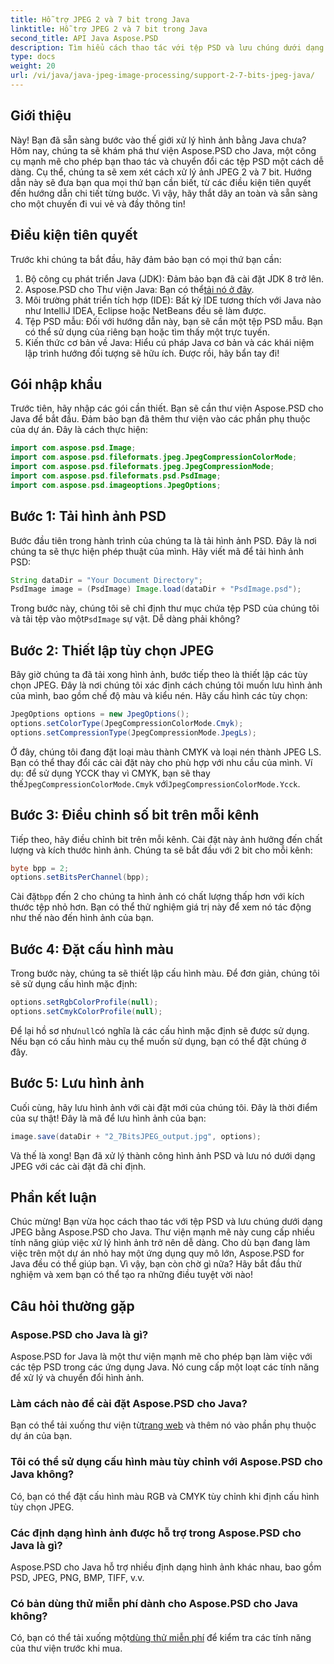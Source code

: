 ```yaml
---
title: Hỗ trợ JPEG 2 và 7 bit trong Java
linktitle: Hỗ trợ JPEG 2 và 7 bit trong Java
second_title: API Java Aspose.PSD
description: Tìm hiểu cách thao tác với tệp PSD và lưu chúng dưới dạng JPEG trong Java bằng Aspose.PSD. Hướng dẫn từng bước với các ví dụ về mã. Hoàn hảo cho người mới bắt đầu cũng như những người chuyên nghiệp.
type: docs
weight: 20
url: /vi/java/java-jpeg-image-processing/support-2-7-bits-jpeg-java/
---
```

## Giới thiệu
Này! Bạn đã sẵn sàng bước vào thế giới xử lý hình ảnh bằng Java chưa? Hôm nay, chúng ta sẽ khám phá thư viện Aspose.PSD cho Java, một công cụ mạnh mẽ cho phép bạn thao tác và chuyển đổi các tệp PSD một cách dễ dàng. Cụ thể, chúng ta sẽ xem xét cách xử lý ảnh JPEG 2 và 7 bit. Hướng dẫn này sẽ đưa bạn qua mọi thứ bạn cần biết, từ các điều kiện tiên quyết đến hướng dẫn chi tiết từng bước. Vì vậy, hãy thắt dây an toàn và sẵn sàng cho một chuyến đi vui vẻ và đầy thông tin!
## Điều kiện tiên quyết
Trước khi chúng ta bắt đầu, hãy đảm bảo bạn có mọi thứ bạn cần:
1. Bộ công cụ phát triển Java (JDK): Đảm bảo bạn đã cài đặt JDK 8 trở lên.
2.  Aspose.PSD cho Thư viện Java: Bạn có thể[tải nó ở đây](https://releases.aspose.com/psd/java/).
3. Môi trường phát triển tích hợp (IDE): Bất kỳ IDE tương thích với Java nào như IntelliJ IDEA, Eclipse hoặc NetBeans đều sẽ làm được.
4. Tệp PSD mẫu: Đối với hướng dẫn này, bạn sẽ cần một tệp PSD mẫu. Bạn có thể sử dụng của riêng bạn hoặc tìm thấy một trực tuyến.
5. Kiến thức cơ bản về Java: Hiểu cú pháp Java cơ bản và các khái niệm lập trình hướng đối tượng sẽ hữu ích.
Được rồi, hãy bẩn tay đi!
## Gói nhập khẩu
Trước tiên, hãy nhập các gói cần thiết. Bạn sẽ cần thư viện Aspose.PSD cho Java để bắt đầu. Đảm bảo bạn đã thêm thư viện vào các phần phụ thuộc của dự án. Đây là cách thực hiện:
```java
import com.aspose.psd.Image;
import com.aspose.psd.fileformats.jpeg.JpegCompressionColorMode;
import com.aspose.psd.fileformats.jpeg.JpegCompressionMode;
import com.aspose.psd.fileformats.psd.PsdImage;
import com.aspose.psd.imageoptions.JpegOptions;
```
## Bước 1: Tải hình ảnh PSD
Bước đầu tiên trong hành trình của chúng ta là tải hình ảnh PSD. Đây là nơi chúng ta sẽ thực hiện phép thuật của mình. Hãy viết mã để tải hình ảnh PSD:
```java
String dataDir = "Your Document Directory";
PsdImage image = (PsdImage) Image.load(dataDir + "PsdImage.psd");
```
 Trong bước này, chúng tôi sẽ chỉ định thư mục chứa tệp PSD của chúng tôi và tải tệp vào một`PsdImage` sự vật. Dễ dàng phải không?
## Bước 2: Thiết lập tùy chọn JPEG
Bây giờ chúng ta đã tải xong hình ảnh, bước tiếp theo là thiết lập các tùy chọn JPEG. Đây là nơi chúng tôi xác định cách chúng tôi muốn lưu hình ảnh của mình, bao gồm chế độ màu và kiểu nén. Hãy cấu hình các tùy chọn:
```java
JpegOptions options = new JpegOptions();
options.setColorType(JpegCompressionColorMode.Cmyk);
options.setCompressionType(JpegCompressionMode.JpegLs);
```
 Ở đây, chúng tôi đang đặt loại màu thành CMYK và loại nén thành JPEG LS. Bạn có thể thay đổi các cài đặt này cho phù hợp với nhu cầu của mình. Ví dụ: để sử dụng YCCK thay vì CMYK, bạn sẽ thay thế`JpegCompressionColorMode.Cmyk` với`JpegCompressionColorMode.Ycck`.
## Bước 3: Điều chỉnh số bit trên mỗi kênh
Tiếp theo, hãy điều chỉnh bit trên mỗi kênh. Cài đặt này ảnh hưởng đến chất lượng và kích thước hình ảnh. Chúng ta sẽ bắt đầu với 2 bit cho mỗi kênh:
```java
byte bpp = 2;
options.setBitsPerChannel(bpp);
```
 Cài đặt`bpp` đến 2 cho chúng ta hình ảnh có chất lượng thấp hơn với kích thước tệp nhỏ hơn. Bạn có thể thử nghiệm giá trị này để xem nó tác động như thế nào đến hình ảnh của bạn.
## Bước 4: Đặt cấu hình màu
Trong bước này, chúng ta sẽ thiết lập cấu hình màu. Để đơn giản, chúng tôi sẽ sử dụng cấu hình mặc định:
```java
options.setRgbColorProfile(null);
options.setCmykColorProfile(null);
```
 Để lại hồ sơ như`null`có nghĩa là các cấu hình mặc định sẽ được sử dụng. Nếu bạn có cấu hình màu cụ thể muốn sử dụng, bạn có thể đặt chúng ở đây.
## Bước 5: Lưu hình ảnh
Cuối cùng, hãy lưu hình ảnh với cài đặt mới của chúng tôi. Đây là thời điểm của sự thật! Đây là mã để lưu hình ảnh của bạn:
```java
image.save(dataDir + "2_7BitsJPEG_output.jpg", options);
```
Và thế là xong! Bạn đã xử lý thành công hình ảnh PSD và lưu nó dưới dạng JPEG với các cài đặt đã chỉ định.
## Phần kết luận
Chúc mừng! Bạn vừa học cách thao tác với tệp PSD và lưu chúng dưới dạng JPEG bằng Aspose.PSD cho Java. Thư viện mạnh mẽ này cung cấp nhiều tính năng giúp việc xử lý hình ảnh trở nên dễ dàng. Cho dù bạn đang làm việc trên một dự án nhỏ hay một ứng dụng quy mô lớn, Aspose.PSD for Java đều có thể giúp bạn. Vì vậy, bạn còn chờ gì nữa? Hãy bắt đầu thử nghiệm và xem bạn có thể tạo ra những điều tuyệt vời nào!
## Câu hỏi thường gặp
### Aspose.PSD cho Java là gì?
Aspose.PSD for Java là một thư viện mạnh mẽ cho phép bạn làm việc với các tệp PSD trong các ứng dụng Java. Nó cung cấp một loạt các tính năng để xử lý và chuyển đổi hình ảnh.
### Làm cách nào để cài đặt Aspose.PSD cho Java?
Bạn có thể tải xuống thư viện từ[trang web](https://releases.aspose.com/psd/java/) và thêm nó vào phần phụ thuộc dự án của bạn.
### Tôi có thể sử dụng cấu hình màu tùy chỉnh với Aspose.PSD cho Java không?
Có, bạn có thể đặt cấu hình màu RGB và CMYK tùy chỉnh khi định cấu hình tùy chọn JPEG.
### Các định dạng hình ảnh được hỗ trợ trong Aspose.PSD cho Java là gì?
Aspose.PSD cho Java hỗ trợ nhiều định dạng hình ảnh khác nhau, bao gồm PSD, JPEG, PNG, BMP, TIFF, v.v.
### Có bản dùng thử miễn phí dành cho Aspose.PSD cho Java không?
 Có, bạn có thể tải xuống một[dùng thử miễn phí](https://releases.aspose.com/) để kiểm tra các tính năng của thư viện trước khi mua.
